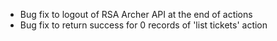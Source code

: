 * Bug fix to logout of RSA Archer API at the end of actions
* Bug fix to return success for 0 records of 'list tickets' action